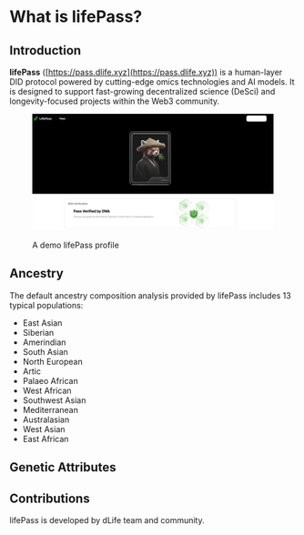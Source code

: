 # What is lifePass?

## Introduction

**lifePass** ([https://pass.dlife.xyz](https://pass.dlife.xyz)) is a human-layer DID protocol powered by cutting-edge omics technologies and AI models. It is designed to support fast-growing decentralized science (DeSci) and longevity-focused projects within the Web3 community.

<figure><img src="../.gitbook/assets/demo_profile.png" alt=""><figcaption><p>A demo lifePass profile</p></figcaption></figure>



## Ancestry

The default ancestry composition analysis provided by lifePass includes 13 typical populations:
* East Asian
* Siberian
* Amerindian
* South Asian
* North European
* Artic
* Palaeo African
* West African
* Southwest Asian
* Mediterranean
* Australasian
* West Asian
* East African

## Genetic Attributes

## Contributions

lifePass is developed by dLife team and community.
